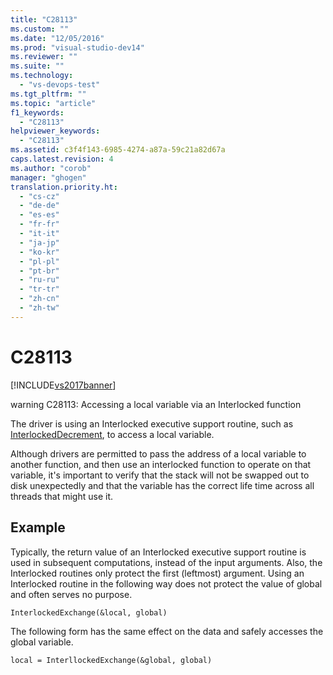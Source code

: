 ```yaml
---
title: "C28113"
ms.custom: ""
ms.date: "12/05/2016"
ms.prod: "visual-studio-dev14"
ms.reviewer: ""
ms.suite: ""
ms.technology: 
  - "vs-devops-test"
ms.tgt_pltfrm: ""
ms.topic: "article"
f1_keywords: 
  - "C28113"
helpviewer_keywords: 
  - "C28113"
ms.assetid: c3f4f143-6985-4274-a87a-59c21a82d67a
caps.latest.revision: 4
ms.author: "corob"
manager: "ghogen"
translation.priority.ht: 
  - "cs-cz"
  - "de-de"
  - "es-es"
  - "fr-fr"
  - "it-it"
  - "ja-jp"
  - "ko-kr"
  - "pl-pl"
  - "pt-br"
  - "ru-ru"
  - "tr-tr"
  - "zh-cn"
  - "zh-tw"
---
```

# C28113
[!INCLUDE[vs2017banner](../code-quality/includes/vs2017banner.md)]

warning C28113: Accessing a local variable via an Interlocked function  
  
 The driver is using an Interlocked executive support routine, such as [InterlockedDecrement](http://msdn.microsoft.com/library/windows/hardware/ff547871.aspx), to access a local variable.  
  
 Although drivers are permitted to pass the address of a local variable to another function, and then use an interlocked function to operate on that variable, it's important to verify that the stack will not be swapped out to disk unexpectedly and that the variable has the correct life time across all threads that might use it.  
  
## Example  
 Typically, the return value of an Interlocked executive support routine is used in subsequent computations, instead of the input arguments. Also, the Interlocked routines only protect the first (leftmost) argument. Using an Interlocked routine in the following way does not protect the value of global and often serves no purpose.  
  
```  
InterlockedExchange(&local, global)  
```  
  
 The following form has the same effect on the data and safely accesses the global variable.  
  
```  
local = InterllockedExchange(&global, global)  
  
```
